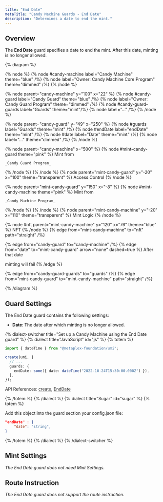 ```yaml
---
title: "End Date"
metaTitle: "Candy Machine Guards - End Date"
description: "Determines a date to end the mint."
---
```


## Overview

The **End Date** guard specifies a date to end the mint. After this date, minting is no longer allowed.

{% diagram  %}

{% node %}
{% node #candy-machine label="Candy Machine" theme="blue" /%}
{% node label="Owner: Candy Machine Core Program" theme="dimmed" /%}
{% /node %}

{% node parent="candy-machine" y="100" x="22" %}
{% node #candy-guard label="Candy Guard" theme="blue" /%}
{% node label="Owner: Candy Guard Program" theme="dimmed" /%}
{% node #candy-guard-guards label="Guards" theme="mint"/%}
{% node label="..." /%}
{% /node %}

{% node parent="candy-guard" y="49" x="250" %}
{% node #guards label="Guards" theme="mint" /%}
{% node #endDate label="endDate" theme="mint" /%}
{% node #date label="Date" theme="mint" /%}
{% node label="..." theme="dimmed" /%}
{% /node %}

{% node parent="candy-machine" x="500" %}
  {% node #mint-candy-guard theme="pink" %}
    Mint from

    _Candy Guard Program_
  {% /node %}
{% /node %}
{% node parent="mint-candy-guard" y="-20" x="100" theme="transparent" %}
  Access Control
{% /node %}

{% node parent="mint-candy-guard" y="150" x="-8" %}
  {% node #mint-candy-machine theme="pink" %}
    Mint from 
    
    _Candy Machine Program_
  {% /node %}
{% /node %}
{% node parent="mint-candy-machine" y="-20" x="110" theme="transparent" %}
  Mint Logic
{% /node %}

{% node #nft parent="mint-candy-machine" y="120" x="76" theme="blue" %}
  NFT
{% /node %}
{% edge from="mint-candy-machine" to="nft" path="straight" /%}

{% edge from="candy-guard" to="candy-machine" /%}
{% edge from="date" to="mint-candy-guard" arrow="none" dashed=true %}
After that date

minting will fail
{% /edge %}

{% edge from="candy-guard-guards" to="guards" /%}
{% edge from="mint-candy-guard" to="mint-candy-machine" path="straight" /%}


{% /diagram %}

## Guard Settings

The End Date guard contains the following settings:

- **Date**: The date after which minting is no longer allowed.

{% dialect-switcher title="Set up a Candy Machine using the End Date guard" %}
{% dialect title="JavaScript" id="js" %}
{% totem %}

```ts
import { dateTime } from "@metaplex-foundation/umi";

create(umi, {
  // ...
  guards: {
    endDate: some({ date: dateTime("2022-10-24T15:30:00.000Z") }),
  },
});
```

API References: [create](https://mpl-candy-machine-js-docs.vercel.app/functions/create.html), [EndDate](https://mpl-candy-machine-js-docs.vercel.app/types/EndDate.html)

{% /totem %}
{% /dialect %}
{% dialect title="Sugar" id="sugar" %}
{% totem %}

Add this object into the guard section your config.json file: 

```json
"endDate" : {
    "date": "string",
}
```

{% /totem %}
{% /dialect %}
{% /dialect-switcher %}

## Mint Settings

_The End Date guard does not need Mint Settings._

## Route Instruction

_The End Date guard does not support the route instruction._
